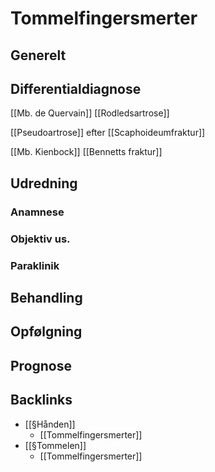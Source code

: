 # Tommelfingersmerter
## Generelt


## Differentialdiagnose
[[Mb. de Quervain]]
[[Rodledsartrose]]

[[Pseudoartrose]]  efter [[Scaphoideumfraktur]]

[[Mb. Kienbock]]
[[Bennetts fraktur]]


## Udredning
### Anamnese

### Objektiv us.

### Paraklinik

## Behandling


## Opfølgning


## Prognose



 

## Backlinks
* [[§Hånden]]
	* [[Tommelfingersmerter]]
* [[§Tommelen]]
	* [[Tommelfingersmerter]]

<!-- #anki/tag/med/Orto #anki/deck/Medicine -->

<!-- {BearID:C8D19114-F57D-4878-9494-E109285C417D-20983-00002491A7BA000C} -->
